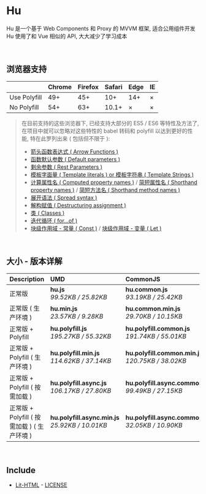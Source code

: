 # Hu
Hu 是一个基于 Web Components 和 Proxy 的 MVVM 框架, 适合公用组件开发<br>
Hu 使用了和 Vue 相似的 API, 大大减少了学习成本

<br>

## 浏览器支持

|              | Chrome | Firefox | Safari | Edge | IE |
| :-           | :-     | :-      | :-     | :-   | :- |
| Use Polyfill | 49+    | 45+     | 10+    | 14+  | ×  |
| No Polyfill  | 54+    | 63+     | 10.1+  | ×    | ×  |

> 在目前支持的这些浏览器下, 已经支持大部分的 ES5 / ES6 等特性及方法了,<br>
> 在项目中就可以忽略对这些特性的 babel 转码和 polyfill 以达到更好的性能, 特在此罗列出来 ( 包括但不限于 ): <br>
  > - [箭头函数表达式 ( Arrow Functions )](https://developer.mozilla.org/zh-CN/docs/Web/JavaScript/Reference/Functions/Arrow_functions)
  > - [函数默认参数 ( Default parameters )](https://developer.mozilla.org/zh-CN/docs/Web/JavaScript/Reference/Functions/Default_parameters)
  > - [剩余参数 ( Rest Parameters )](https://developer.mozilla.org/zh-CN/docs/Web/JavaScript/Reference/Functions/Rest_parameters)
  > - [模板字面量 ( Template literals ) or 模板字符串 ( Template Strings )](https://developer.mozilla.org/zh-CN/docs/Web/JavaScript/Reference/template_strings)
  > - [计算属性名 ( Computed property names )](https://developer.mozilla.org/zh-CN/docs/Web/JavaScript/Reference/Operators/Object_initializer#计算属性名) / [简短属性名 ( Shorthand property names )](https://developer.mozilla.org/zh-CN/docs/Web/JavaScript/Reference/Operators/Object_initializer#属性定义) / [简短方法名 ( Shorthand method names )](https://developer.mozilla.org/zh-CN/docs/Web/JavaScript/Reference/Operators/Object_initializer#方法定义)
  > - [展开语法 ( Spread syntax )](https://developer.mozilla.org/zh-CN/docs/Web/JavaScript/Reference/Operators/Spread_syntax)
  > - [解构赋值 ( Destructuring assignment )](https://developer.mozilla.org/zh-CN/docs/Web/JavaScript/Reference/Operators/Destructuring_assignment)
  > - [类 ( Classes )](https://developer.mozilla.org/zh-CN/docs/Web/JavaScript/Reference/Classes)
  > - [迭代循环 ( for...of )](https://developer.mozilla.org/zh-CN/docs/Web/JavaScript/Reference/Statements/for...of)
  > - [块级作用域 - 常量 ( Const )](https://developer.mozilla.org/zh-CN/docs/Web/JavaScript/Reference/Statements/const) / [块级作用域 - 变量 ( Let )](https://developer.mozilla.org/zh-CN/docs/Web/JavaScript/Reference/Statements/let)

<br>

## 大小 - 版本详解
| Description | UMD | CommonJS | ES Module |
| :- | :- | :- | :- |
| 正常版 | **hu.js**<br>*99.52KB / 25.82KB* | **hu.common.js**<br>*93.19KB / 25.42KB* | **hu.esm.js**<br>*93.17KB / 25.41KB* |
| 正常版 ( 生产环境 ) | **hu.min.js**<br>*23.57KB / 9.28KB* | **hu.common.min.js**<br>*29.70KB / 10.15KB* | **hu.esm.min.js**<br>*23.40KB / 9.21KB* |
| 正常版 + Polyfill | **hu.polyfill.js**<br>*195.27KB / 55.32KB* | **hu.polyfill.common.js**<br>*191.74KB / 55.01KB* | **hu.polyfill.esm.js**<br>*191.73KB / 54.99KB* |
| 正常版 + Polyfill ( 生产环境 ) | **hu.polyfill.min.js**<br>*114.62KB / 37.14KB* | **hu.polyfill.common.min.js**<br>*120.75KB / 38.02KB* | **hu.polyfill.esm.min.js**<br>*114.45KB / 37.08KB* |
| 正常版 + Polyfill ( 按需加载 ) | **hu.polyfill.async.js**<br>*106.17KB / 27.80KB* | **hu.polyfill.async.common.js**<br>*99.49KB / 27.15KB* | **hu.polyfill.async.esm.js**<br>*99.48KB / 27.13KB* |
| 正常版 + Polyfill ( 按需加载 ) ( 生产环境 ) | **hu.polyfill.async.min.js**<br>*25.92KB / 10.01KB* | **hu.polyfill.async.common.min.js**<br>*32.05KB / 10.90KB* | **hu.polyfill.async.esm.min.js**<br>*25.75KB / 9.94KB* |

<br>

## Include
  - [Lit-HTML](https://github.com/Polymer/lit-html) \- [LICENSE](https://github.com/Polymer/lit-html/blob/master/LICENSE)